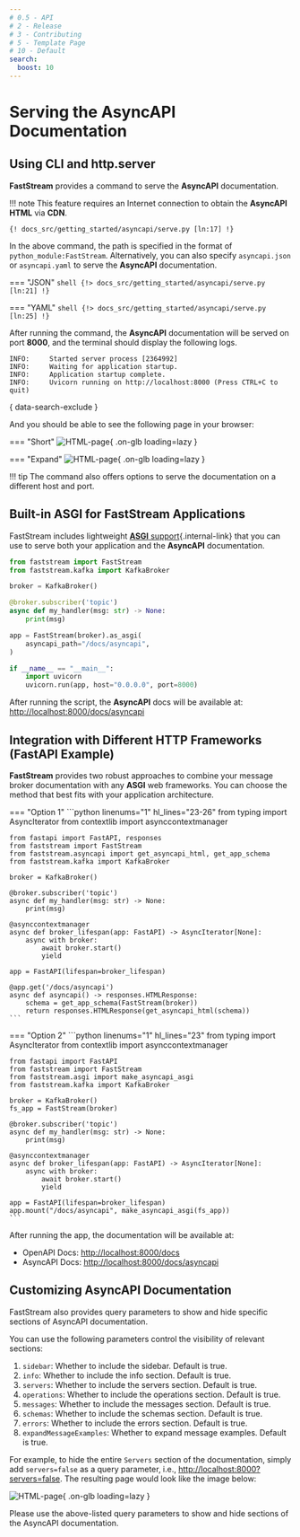 ```yaml
---
# 0.5 - API
# 2 - Release
# 3 - Contributing
# 5 - Template Page
# 10 - Default
search:
  boost: 10
---
```


# Serving the AsyncAPI Documentation

## Using CLI and http.server

**FastStream** provides a command to serve the **AsyncAPI** documentation.

!!! note
    This feature requires an Internet connection to obtain the **AsyncAPI HTML** via **CDN**.

```shell
{! docs_src/getting_started/asyncapi/serve.py [ln:17] !}
```

In the above command, the path is specified in the format of `python_module:FastStream`. Alternatively, you can also specify `asyncapi.json` or `asyncapi.yaml` to serve the **AsyncAPI** documentation.

=== "JSON"
    ```shell
    {!> docs_src/getting_started/asyncapi/serve.py [ln:21] !}
    ```

=== "YAML"
    ```shell
    {!> docs_src/getting_started/asyncapi/serve.py [ln:25] !}
    ```

After running the command, the **AsyncAPI** documentation will be served on port **8000**, and the terminal should display the following logs.

```{.shell .no-copy}
INFO:     Started server process [2364992]
INFO:     Waiting for application startup.
INFO:     Application startup complete.
INFO:     Uvicorn running on http://localhost:8000 (Press CTRL+C to quit)
```
{ data-search-exclude }

And you should be able to see the following page in your browser:

=== "Short"
    ![HTML-page](../../../assets/img/AsyncAPI-basic-html-short.png){ .on-glb loading=lazy }

=== "Expand"
    ![HTML-page](../../../assets/img/AsyncAPI-basic-html-full.png){ .on-glb loading=lazy }

!!! tip
    The command also offers options to serve the documentation on a different host and port.

## Built-in ASGI for FastStream Applications

FastStream includes lightweight [**ASGI** support](../asgi.md){.internal-link} that you can use to serve both your application and the **AsyncAPI** documentation.

```python linenums="1"
from faststream import FastStream
from faststream.kafka import KafkaBroker

broker = KafkaBroker()

@broker.subscriber('topic')
async def my_handler(msg: str) -> None:
    print(msg)

app = FastStream(broker).as_asgi(
    asyncapi_path="/docs/asyncapi",
)

if __name__ == "__main__":
    import uvicorn
    uvicorn.run(app, host="0.0.0.0", port=8000)
```

After running the script, the **AsyncAPI** docs will be available at: <http://localhost:8000/docs/asyncapi>

## Integration with Different HTTP Frameworks (**FastAPI** Example)

**FastStream** provides two robust approaches to combine your message broker documentation with any **ASGI** web frameworks.
You can choose the method that best fits with your application architecture.

=== "Option 1"
    ```python linenums="1" hl_lines="23-26"
    from typing import AsyncIterator
    from contextlib import asynccontextmanager

    from fastapi import FastAPI, responses
    from faststream import FastStream
    from faststream.asyncapi import get_asyncapi_html, get_app_schema
    from faststream.kafka import KafkaBroker

    broker = KafkaBroker()

    @broker.subscriber('topic')
    async def my_handler(msg: str) -> None:
        print(msg)

    @asynccontextmanager
    async def broker_lifespan(app: FastAPI) -> AsyncIterator[None]:
        async with broker:
            await broker.start()
            yield

    app = FastAPI(lifespan=broker_lifespan)

    @app.get('/docs/asyncapi')
    async def asyncapi() -> responses.HTMLResponse:
        schema = get_app_schema(FastStream(broker))
        return responses.HTMLResponse(get_asyncapi_html(schema))
    ```

=== "Option 2"
    ```python linenums="1" hl_lines="23"
    from typing import AsyncIterator
    from contextlib import asynccontextmanager

    from fastapi import FastAPI
    from faststream import FastStream
    from faststream.asgi import make_asyncapi_asgi
    from faststream.kafka import KafkaBroker

    broker = KafkaBroker()
    fs_app = FastStream(broker)

    @broker.subscriber('topic')
    async def my_handler(msg: str) -> None:
        print(msg)

    @asynccontextmanager
    async def broker_lifespan(app: FastAPI) -> AsyncIterator[None]:
        async with broker:
            await broker.start()
            yield

    app = FastAPI(lifespan=broker_lifespan)
    app.mount("/docs/asyncapi", make_asyncapi_asgi(fs_app))
    ```

After running the app, the documentation will be available at:

* OpenAPI Docs: <http://localhost:8000/docs>
* AsyncAPI Docs: <http://localhost:8000/docs/asyncapi>

## Customizing AsyncAPI Documentation

FastStream also provides query parameters to show and hide specific sections of AsyncAPI documentation.

You can use the following parameters control the visibility of relevant sections:

1. `sidebar`: Whether to include the sidebar. Default is true.
1. `info`: Whether to include the info section. Default is true.
1. `servers`: Whether to include the servers section. Default is true.
1. `operations`: Whether to include the operations section. Default is true.
1. `messages`: Whether to include the messages section. Default is true.
1. `schemas`: Whether to include the schemas section. Default is true.
1. `errors`: Whether to include the errors section. Default is true.
1. `expandMessageExamples`: Whether to expand message examples. Default is true.

For example, to hide the entire `Servers` section of the documentation, simply add `servers=false` as a query parameter, i.e., <http://localhost:8000?servers=false>. The resulting page would look like the image below:

![HTML-page](../../../assets/img/AsyncAPI-hidden-servers.png){ .on-glb loading=lazy }

Please use the above-listed query parameters to show and hide sections of the AsyncAPI documentation.
